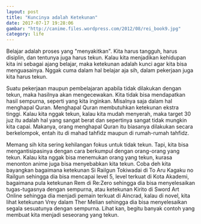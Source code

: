 ```yaml
---
layout: post
title: "Kuncinya adalah Ketekunan"
date: 2017-07-17 19:28:06
gambar: "http://canime.files.wordpress.com/2012/08/rei_book9.jpg"
category: life
---
```


Belajar adalah proses yang "menyakitkan". Kita harus tangguh, harus disiplin, dan tentunya juga harus tekun. Kalau kita menjadikan kehidupan kita ini sebagai ajang belajar, maka ketekunan adalah kunci agar kita bisa menguasainya. Nggak cuma dalam hal belajar aja sih, dalam pekerjaan juga kita harus tekun.

Suatu pekerjaan maupun pembelajaran apabila tidak dilakukan dengan tekun, maka hasilnya akan mengecewakan. Kita tidak bisa mendapatkan hasil sempurna, seperti yang kita inginkan. Misalnya saja dalam hal menghapal Quran. Menghapal Quran membutuhkan ketekunan ekstra tinggi. Kalau kita nggak tekun, kalau kita mudah menyerah, maka target 30 juz itu adalah hal yang sangat berat dan sepertinya sangat tidak mungkin kita capai. Makanya, orang menghapal Quran itu biasanya dilakukan secara berkelompok, entah itu di mahad tahfidz maupun di rumah-rumah tahfidz.

Memang sih kita sering kehilangan fokus untuk tidak tekun. Tapi, kita bisa mengantisipasinya dengan cara berkumpul dengan orang-orang yang tekun. Kalau kita nggak bisa menemukan orang yang tekun, kurasa menonton anime juga bisa menyebabkan kita tekun. Coba deh kita bayangkan bagaimana ketekunan Si Railgun Tokiwadai di To Aru Kagaku no Railgun sehingga dia bisa mencapai level 5, level terkuat di Kota Akademi, bagaimana pula ketekunan Rem di Re:Zero sehingga dia bisa menyelesaikan tugas-tugasnya dengan sempurna, atau ketekunan Kirito di Sword Art Online sehingga dia menjadi pemain terkuat di Aincrad, kalau di novel, kita lihat ketekunan Vrey dalam Ther Melian sehingga dia bisa menyelesaikan segala sesuatunya dengan sempurna. Lihat kan, begitu banyak contoh yang membuat kita menjadi seseorang yang tekun.